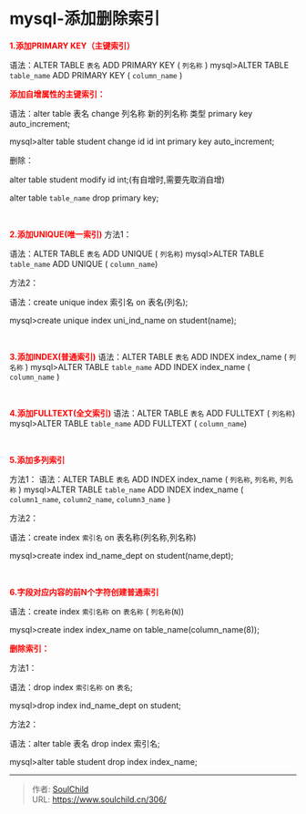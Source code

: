 # mysql-添加删除索引

<!--more-->
<span style="color: #ff0000;"><strong>1.</strong><strong>添加</strong><strong>PRIMARY KEY（主键索引）</strong></span>

语法：ALTER TABLE `表名` ADD PRIMARY KEY ( `列名称` )
<span style="white-space: normal;">mysql&gt;</span>ALTER TABLE `table_name` ADD PRIMARY KEY ( `column_name` )

<span style="white-space: normal; color: #ff0000;"><strong>添加自增属性的主键索引：</strong></span>

<span style="white-space: normal;">语法：alter table 表名 change 列名称 新的列名称 类型 primary key auto_increment;</span>

mysql&gt;<span style="white-space: normal;">alter table student change id id int primary key auto_increment;</span>

删除：

alter table student modify id int;(有自增时,需要先取消自增)

alter table `table_name` drop primary key;

&nbsp;

<span style="color: #ff0000;"><strong>2.添加UNIQUE(唯一索引)</strong></span>
方法1：

语法：ALTER TABLE `表名` ADD UNIQUE ( `列名称`)
mysql&gt;ALTER TABLE `table_name` ADD UNIQUE ( `column_name`)
<p style="white-space: normal;">方法2：</p>
<p style="white-space: normal;"><span style="white-space: normal;">语法：</span><span style="white-space: normal;">create unique index 索引名 on 表名(列名);</span></p>
mysql&gt;create unique index uni_ind_name on student(name);

&nbsp;

<span style="color: #ff0000;"><strong>3.添加INDEX(普通索引)</strong></span>
语法：ALTER TABLE `表名` ADD INDEX index_name ( `列名称` )
mysql&gt;ALTER TABLE `table_name` ADD INDEX index_name ( `column_name` )

&nbsp;

<span style="color: #ff0000;"><strong>4.添加FULLTEXT(全文索引)</strong></span>
语法：ALTER TABLE `表名` ADD FULLTEXT ( `列名称`)
mysql&gt;ALTER TABLE `table_name` ADD FULLTEXT ( `column_name`)

&nbsp;

<span style="color: #ff0000;"><strong>5.添加多列索引</strong></span>

方法1：
语法：ALTER TABLE `表名` ADD INDEX index_name ( `列名称`, `列名称`, `列名称` )
mysql&gt;ALTER TABLE `table_name` ADD INDEX index_name ( `column1_name`, `column2_name`, `column3_name` )

方法2：

<span style="white-space: normal;">语法：</span><span style="white-space: normal;">create index `索引名` on 表名称(</span><span style="white-space: normal;">列名称,列名称</span><span style="white-space: normal;">)</span>

mysql&gt;create index ind_name_dept on student(name,dept);

&nbsp;

<span style="color: #ff0000;"><strong>6.字段对应内容的前N个字符创建普通索引</strong></span>

<span style="white-space: normal;">语法：create index `索引名称` on `表名称` ( `列名称`(`N`))</span>

<span style="white-space: normal;">mysql&gt;</span>create index index_name on table_name(<span style="white-space: normal;">column_name</span>(8));

<span style="color: #ff0000;"><strong>删除索引：</strong></span>

<span style="white-space: normal;">方法1：</span>

<span style="white-space: normal;">语法：</span>drop index `索引名称` on `表名`;

<span style="white-space: normal;">mysql&gt;</span><span style="white-space: normal;">drop index ind_name_dept on student;</span>

<span style="white-space: normal;">方法2：</span>

<span style="white-space: normal;">语法：alter table 表名 drop index 索引名;
</span>

<span style="white-space: normal;">mysql&gt;alter table student drop index index_name;</span>


---

> 作者: [SoulChild](https://www.soulchild.cn)  
> URL: https://www.soulchild.cn/306/  

